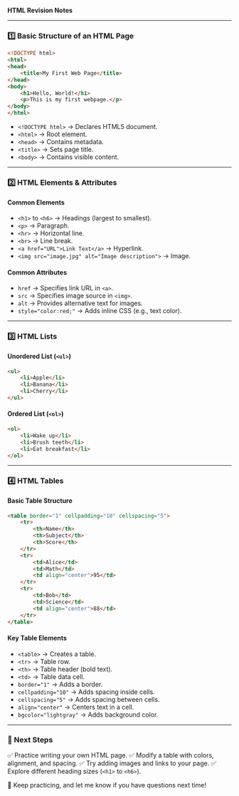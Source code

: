 **HTML Revision Notes**

---
### **1️⃣ Basic Structure of an HTML Page**
```html
<!DOCTYPE html>
<html>
<head>
    <title>My First Web Page</title>
</head>
<body>
    <h1>Hello, World!</h1>
    <p>This is my first webpage.</p>
</body>
</html>
```
- `<!DOCTYPE html>` → Declares HTML5 document.
- `<html>` → Root element.
- `<head>` → Contains metadata.
- `<title>` → Sets page title.
- `<body>` → Contains visible content.

---
### **2️⃣ HTML Elements & Attributes**
#### **Common Elements**
- `<h1>` to `<h6>` → Headings (largest to smallest).
- `<p>` → Paragraph.
- `<hr>` → Horizontal line.
- `<br>` → Line break.
- `<a href="URL">Link Text</a>` → Hyperlink.
- `<img src="image.jpg" alt="Image description">` → Image.

#### **Common Attributes**
- `href` → Specifies link URL in `<a>`.
- `src` → Specifies image source in `<img>`.
- `alt` → Provides alternative text for images.
- `style="color:red;"` → Adds inline CSS (e.g., text color).

---
### **3️⃣ HTML Lists**
#### **Unordered List (`<ul>`)**
```html
<ul>
    <li>Apple</li>
    <li>Banana</li>
    <li>Cherry</li>
</ul>
```

#### **Ordered List (`<ol>`)**
```html
<ol>
    <li>Wake up</li>
    <li>Brush teeth</li>
    <li>Eat breakfast</li>
</ol>
```

---
### **4️⃣ HTML Tables**
#### **Basic Table Structure**
```html
<table border="1" cellpadding="10" cellspacing="5">
    <tr>
        <th>Name</th>
        <th>Subject</th>
        <th>Score</th>
    </tr>
    <tr>
        <td>Alice</td>
        <td>Math</td>
        <td align="center">95</td>
    </tr>
    <tr>
        <td>Bob</td>
        <td>Science</td>
        <td align="center">88</td>
    </tr>
</table>
```
#### **Key Table Elements**
- `<table>` → Creates a table.
- `<tr>` → Table row.
- `<th>` → Table header (bold text).
- `<td>` → Table data cell.
- `border="1"` → Adds a border.
- `cellpadding="10"` → Adds spacing inside cells.
- `cellspacing="5"` → Adds spacing between cells.
- `align="center"` → Centers text in a cell.
- `bgcolor="lightgray"` → Adds background color.

---
### **🔹 Next Steps**
✅ Practice writing your own HTML page.
✅ Modify a table with colors, alignment, and spacing.
✅ Try adding images and links to your page.
✅ Explore different heading sizes (`<h1>` to `<h6>`).

🚀 Keep practicing, and let me know if you have questions next time!

